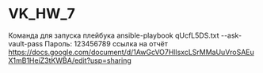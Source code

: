 # VK_HW_7


Команда для запуска плейбука 
ansible-playbook qUcfL5DS.txt --ask-vault-pass
Пароль: 123456789
ссылка на отчёт https://docs.google.com/document/d/1AwGcVO7HllsxcLSrMMaUuVroSAEuX1mB1HeiZ3tKWBA/edit?usp=sharing
